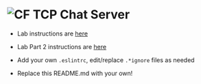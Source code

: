 ![CF](http://i.imgur.com/7v5ASc8.png) TCP Chat Server
===

* Lab instructions are [here](LAB.md)

* Lab Part 2 instructions are [here](LAB-Part2.md)

* Add your own `.eslintrc`, edit/replace `.*ignore` files as needed

* Replace this README.md with your own!

